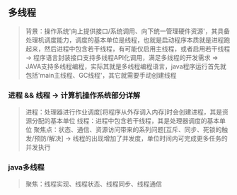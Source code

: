 ## 多线程
> 背景：操作系统'向上提供接口/系统调用、向下统一管理硬件资源'，其具备处理机调度能力，调度的基本单位是线程，也就是启动程序本质就是进程跑起来，然后进程中包含若干线程，有可能仅启用主线程，或者启用若干线程 -> 程序语言封装接口支持多线程API化调用，满足多线程的开发需求 => JAVA支持多线程编程，实际其就是多线程编程语言，java程序运行首先就包括'main主线程、GC线程'，其它就需要手动创建线程

### 进程 && 线程 -> 计算机操作系统部分详解
> 进程：处理器进行作业调度[将程序从外存调入内存]时会创建进程，其是资源分配的基本单位
> 线程：进程中包含若干线程，其是处理器调度的基本单位
> 聚焦点：状态、通信、资源访问带来的系列问题[互斥、同步、死锁的触发/预防/解决]
> -> 线程的出现增加了并发度，单位时间内可完成更多任务的并发执行

### java多线程
> 聚焦：线程实现、线程状态、线程同步、线程通信